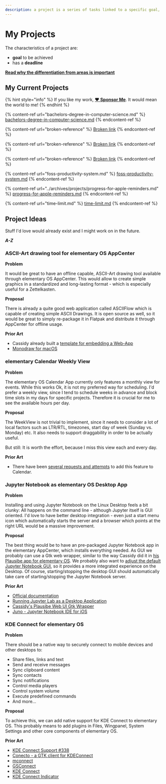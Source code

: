 ```yaml
---
description: a project is a series of tasks linked to a specific goal, with a deadline.
---
```


# My Projects

The characteristics of a project are:

* **goal** to be achieved
* has a **deadline**

[**Read why the differentiation from areas is important**](../about-this-website.md#why-the-distinction-between-projects-and-areas-is-important)

## My Current Projects

{% hint style="info" %}
If you like my work, [**❤️ Sponsor Me**](https://github.com/sponsors/marbetschar). It would mean the world to me!
{% endhint %}

{% content-ref url="bachelors-degree-in-computer-science.md" %}
[bachelors-degree-in-computer-science.md](bachelors-degree-in-computer-science.md)
{% endcontent-ref %}

{% content-ref url="broken-reference" %}
[Broken link](broken-reference)
{% endcontent-ref %}

{% content-ref url="broken-reference" %}
[Broken link](broken-reference)
{% endcontent-ref %}

{% content-ref url="broken-reference" %}
[Broken link](broken-reference)
{% endcontent-ref %}

{% content-ref url="foss-productivity-system.md" %}
[foss-productivity-system.md](foss-productivity-system.md)
{% endcontent-ref %}

{% content-ref url="../archives/projects/progress-for-apple-reminders.md" %}
[progress-for-apple-reminders.md](../archives/projects/progress-for-apple-reminders.md)
{% endcontent-ref %}

{% content-ref url="time-limit.md" %}
[time-limit.md](time-limit.md)
{% endcontent-ref %}

## Project Ideas

Stuff I'd love would already exist and I might work on in the future.

_**A-Z**_

### ASCII-Art drawing tool for elementary OS AppCenter

**Problem**

It would be great to have an offline capable, ASCII-Art drawing tool available through elementary OS AppCenter. This would allow to create simple graphics in a standardized and long-lasting format - which is especially useful for a Zettelkasten.

**Proposal**

There is already a quite good web application called ASCIIFlow which is capable of creating simple ASCII Drawings. It is open source as well, so it would be great to simply re-package it in Flatpak and distribute it through AppCenter for offline usage.

**Prior Art**

* Cassidy already built a [template for embedding a Web-App](https://github.com/cassidyjames/plausible)
* [Monodraw for macOS](https://monodraw.helftone.com/)

### elementary Calendar Weekly View

**Problem**

The elementary OS Calendar App currently only features a monthly view for events. While this works Ok, it is not my preferred way for scheduling. I'd prefer a weekly view, since I tend to schedule weeks in advance and block time slots in my days for specific projects. Therefore it is crucial for me to see the available hours per day.

**Proposal**

The WeekView is not trivial to implement, since it needs to consider a lot of local factors such as LTR/RTL, timezones, start day of week (Sunday vs. Monday) etc. It also needs to support draggability in order to be actually useful.

But still: It is worth the effort, because I miss this view each and every day.

**Prior Art**

* There have been [several requests and attempts](https://github.com/elementary/calendar/issues/500) to add this feature to Calendar.

### Jupyter Notebook as elementary OS Desktop App

**Problem**

Installing and using Jupyter Notebook on the Linux Desktop feels a bit clunky: All happens on the command line - although Jupyter itself is GUI oriented. I'd love to have better desktop integration - even just a start menu icon which automatically starts the server and a browser which points at the right URL would be a massive improvement.

**Proposal**

The best thing would be to have an pre-packaged Jupyter Notebook app in the elementary AppCenter, which installs everything needed. As GUI we probably can use a Gtk web wrapper, similar to the way Cassidy did it in [his Plausibe app for elementary OS](https://github.com/cassidyjames/plausible). We probably also want to [adjust the default Jupyter Notebook GUI](http://christopherroach.com/articles/jupyterlab-desktop-app/), so it provides a more integrated experience on the Desktop. Of course, starting/stopping the desktop GUI should automatically take care of starting/stopping the Jupyter Notebook server.

**Prior Art**

* [Official documentation](http://jupyterlab.io/install)
* [Running Jupyter Lab as a Desktop Application](http://christopherroach.com/articles/jupyterlab-desktop-app/)
* [Cassidy's Plausibe Web UI Gtk Wrapper](https://github.com/cassidyjames/plausible)
* [Juno - Jupyter Notebook IDE for iOS](https://apps.apple.com/us/app/juno/id1462586500)

### KDE Connect for elementary OS

**Problem**

There should be a native way to securely connect to mobile devices and other desktops to:

* Share files, links and text
* Send and receive messages
* Sync clipboard content
* Sync contacts
* Sync notifications
* Control media players
* Control system volume
* Execute predefined commands
* And more…

**Proposal**

To achieve this, we can add native support for KDE Connect to elementary OS. This probably means to add plugins in Files, Wingpanel, System Settings and other core components of elementary OS.

**Prior Art**

* [KDE Connect Support #338](https://github.com/elementary/wingpanel/issues/338)
* [Conecto - a GTK client for KDEConnect](https://github.com/hannesschulze/conecto/)
* [mconnect](https://github.com/bboozzoo/mconnect)
* [GSConnect](https://github.com/GSConnect/gnome-shell-extension-gsconnect)
* [KDE Connect](https://kdeconnect.kde.org/)
* [KDE Connect Indicator](https://github.com/b4j4/indicator-kdeconnect)
